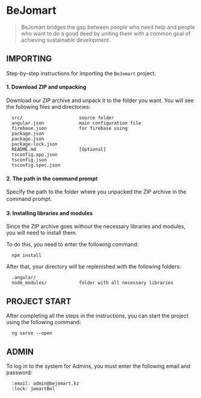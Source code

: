 BeJomart
========

> BeJomart bridges the gap between people who need help and people who want to do a good deed by uniting them with a common goal of achieving sustainable development.

IMPORTING
---------
Step-by-step instructions for importing the `BeJomart` project.


#### **1. Download ZIP and unpacking**
Download our ZIP archive and unpack it to the folder you want. You will see the following files and directories:

      src/                     source folder
      angular.json             main configuration file
      firebase.json            for firebase using       
      package.json
      package.json
      package-lock.json
      README.md                [Optional]
      tsconfig.app.json
      tsconfig.json
      tsconfig.spec.json
      

#### 2. The path in the command prompt
Specify the path to the folder where you unpacked the ZIP archive in the command prompt.
 ㅤ
#### 3. Installing libraries and modules
Since the ZIP archive goes without the necessary libraries and modules, you will need to install them.

To do this, you need to enter the following command:

      npm install
      
After that, your directory will be replenished with the following folders:

      .angular/                
      node_modules/            folder with all necessary libraries
      
      
PROJECT START
-------------
After completing all the steps in the instructions, you can start the project using the following command:

      ng serve --open
      
ADMIN
-----
To log in to the system for Admins, you must enter the following email and password:

      :email: admin@bejomart.kz
      :lock: jomartBol
